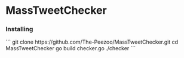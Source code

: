 # MassTweetChecker

<h3>Installing</h3>
```
git clone https://github.com/The-Peezoo/MassTweetChecker.git
cd MassTweetChecker
go build checker.go
./checker
```
